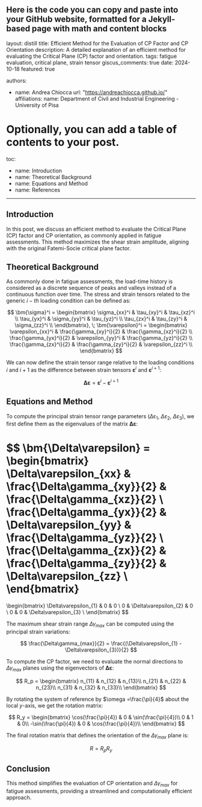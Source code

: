Here is the code you can copy and paste into your GitHub website, formatted for a Jekyll-based page with math and content blocks
---
layout: distill
title: Efficient Method for the Evaluation of CP Factor and CP Orientation
description: A detailed explanation of an efficient method for evaluating the Critical Plane (CP) factor and orientation.
tags: fatigue evaluation, critical plane, strain tensor
giscus_comments: true
date: 2024-10-18
featured: true

authors:
  - name: Andrea Chiocca
    url: "https://andreachiocca.github.io/"
    affiliations:
      name: Department of Civil and Industrial Engineering - University of Pisa

# Optionally, you can add a table of contents to your post.
toc:
  - name: Introduction
  - name: Theoretical Background
  - name: Equations and Method
  - name: References

---

## Introduction

In this post, we discuss an efficient method to evaluate the Critical Plane (CP) factor and CP orientation, as commonly applied in fatigue assessments. This method maximizes the shear strain amplitude, aligning with the original Fatemi-Socie critical plane factor.

## Theoretical Background

As commonly done in fatigue assessments, the load-time history is considered as a discrete sequence of peaks and valleys instead of a continuous function over time. The stress and strain tensors related to the generic $i-th$ loading condition can be defined as:

$$
\bm{\sigma}^i =
\begin{bmatrix}
\sigma_{xx}^i & \tau_{xy}^i & \tau_{xz}^i \\
\tau_{yx}^i & \sigma_{yy}^i & \tau_{yz}^i \\
\tau_{zx}^i & \tau_{zy}^i & \sigma_{zz}^i \\
\end{bmatrix}, \;
\bm{\varepsilon}^i =
\begin{bmatrix}
\varepsilon_{xx}^i & \frac{\gamma_{xy}^i}{2} & \frac{\gamma_{xz}^i}{2} \\
\frac{\gamma_{yx}^i}{2} & \varepsilon_{yy}^i & \frac{\gamma_{yz}^i}{2} \\
\frac{\gamma_{zx}^i}{2} & \frac{\gamma_{zy}^i}{2} & \varepsilon_{zz}^i \\
\end{bmatrix}
$$

We can now define the strain tensor range relative to the loading conditions $i$ and $i+1$ as the difference between strain tensors $\bm{\varepsilon}^i$ and $\bm{\varepsilon}^{i+1}$:

$$
\bm{\Delta \varepsilon} = \bm{\varepsilon}^i - \bm{\varepsilon}^{i+1}
$$

## Equations and Method

To compute the principal strain tensor range parameters ($\Delta\varepsilon_{1}$, $\Delta\varepsilon_{2}$, $\Delta\varepsilon_{3}$), we first define them as the eigenvalues of the matrix $\bm{\Delta \varepsilon}$:

$$
\bm{\Delta\varepsilon} =
\begin{bmatrix}
\Delta\varepsilon_{xx} & \frac{\Delta\gamma_{xy}}{2} & \frac{\Delta\gamma_{xz}}{2} \\
\frac{\Delta\gamma_{yx}}{2} & \Delta\varepsilon_{yy} & \frac{\Delta\gamma_{yz}}{2} \\
\frac{\Delta\gamma_{zx}}{2} & \frac{\Delta\gamma_{zy}}{2} & \Delta\varepsilon_{zz} \\
\end{bmatrix}
=
\begin{bmatrix}
\Delta\varepsilon_{1} & 0 & 0 \\
0   & \Delta\varepsilon_{2} & 0 \\
0   & 0  & \Delta\varepsilon_{3} \\
\end{bmatrix}
$$

The maximum shear strain range $\Delta\gamma_{max}$ can be computed using the principal strain variations:

$$
\frac{\Delta\gamma_{max}}{2} = \frac{(\Delta\varepsilon_{1} - \Delta\varepsilon_{3})}{2}
$$

To compute the CP factor, we need to evaluate the normal directions to $\Delta\gamma_{max}$ planes using the eigenvectors of $\bm{\Delta\varepsilon}$:

$$
R_p =
\begin{bmatrix}
n_{11} & n_{12} & n_{13}\\
n_{21} & n_{22} & n_{23}\\
n_{31} & n_{32} & n_{33}\\
\end{bmatrix}
$$

By rotating the system of reference by $\omega =\frac{\pi}{4}$ about the local $y$-axis, we get the rotation matrix:

$$
R_y =
\begin{bmatrix}
\cos(\frac{\pi}{4}) & 0 & \sin(\frac{\pi}{4})\\
0 & 1 & 0\\
-\sin(\frac{\pi}{4}) & 0 & \cos(\frac{\pi}{4})\\
\end{bmatrix}
$$

The final rotation matrix that defines the orientation of the $\Delta \gamma_{max}$ plane is:

$$
R = R_pR_y
$$

## Conclusion

This method simplifies the evaluation of CP orientation and $\Delta \gamma_{max}$ for fatigue assessments, providing a streamlined and computationally efficient approach.